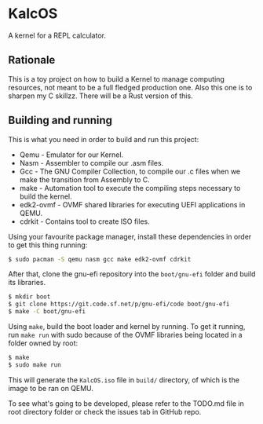 # KalcOS
A kernel for a REPL calculator.

## Rationale
This is a toy project on how to build a Kernel to manage computing resources, not meant to be a full fledged production
one. Also this one is to sharpen my C skillzz. There will be a Rust version of this.

## Building and running
This is what you need in order to build and run this project:
- Qemu - Emulator for our Kernel.
- Nasm - Assembler to compile our .asm files.
- Gcc - The GNU Compiler Collection, to compile our .c files when we make the transition from Assembly to C.
- make - Automation tool to execute the compiling steps necessary to build the kernel.
- edk2-ovmf - OVMF shared libraries for executing UEFI applications in QEMU.
- cdrkit - Contains tool to create ISO files.

Using your favourite package manager, install these dependencies in order to get this thing running:
```bash
$ sudo pacman -S qemu nasm gcc make edk2-ovmf cdrkit
```
After that, clone the gnu-efi repository into the `boot/gnu-efi` folder and build its libraries.

```bash
$ mkdir boot
$ git clone https://git.code.sf.net/p/gnu-efi/code boot/gnu-efi
$ make -C boot/gnu-efi
```

Using `make`, build the boot loader and kernel by running. To get it running, run `make run` with sudo
because of the OVMF libraries being located in a folder owned by root:
```bash
$ make
$ sudo make run
```

This will generate the `KalcOS.iso` file in `build/` directory, of which is the image to be ran on QEMU.

To see what's going to be developed, please refer to the TODO.md file in root directory folder
or check the issues tab in GitHub repo.
